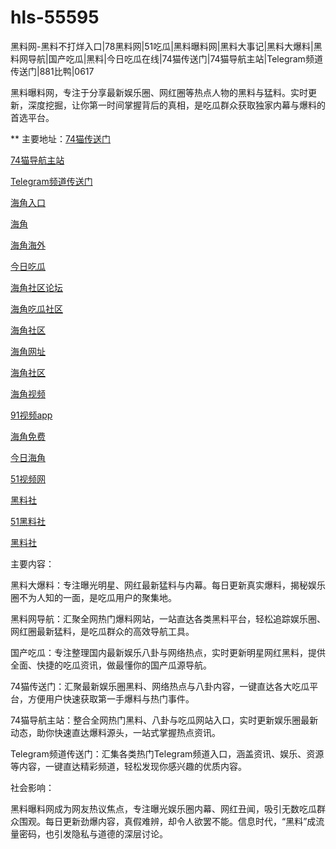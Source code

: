 # hls-55595
黑料网-黑料不打烊入口|78黑料网|51吃瓜|黑料曝料网|黑料大事记|黑料大爆料|黑料网导航|国产吃瓜|黑料|今日吃瓜在线|74猫传送门|74猫导航主站|Telegram频道传送门|881比鸭|0617

黑料曝料网，专注于分享最新娱乐圈、网红圈等热点人物的黑料与猛料。实时更新，深度挖掘，让你第一时间掌握背后的真相，是吃瓜群众获取独家内幕与爆料的首选平台。

** 主要地址：<a href="https://74mao.com/">74猫传送门</a>

<a href="https://74mao.com/">74猫导航主站</a>

<a href="https://74mao.com/">Telegram频道传送门</a>

<a href="https://hj-260.pages.dev/">海角入口</a>

<a href="https://hj-264.pages.dev/">海角</a>

<a href="https://hj-267.pages.dev/">海角海外</a>

<a href="https://hj-268.pages.dev/">今日吃瓜</a>

<a href="https://hj-235.pages.dev/">海角社区论坛</a>

<a href="https://hj-237.pages.dev/">海角吃瓜社区</a>

<a href="https://hj-241.pages.dev/">海角社区</a>

<a href="https://hj-244.pages.dev/">海角网址</a>

<a href="https://hj-251.pages.dev/">海角社区</a>

<a href="https://hj-258.pages.dev/">海角视频</a>

<a href="https://hj-382.pages.dev/">91视频app</a>

<a href="https://hj-433.pages.dev/">海角免费</a>

<a href="https://hj-454.pages.dev/">今日海角</a>

<a href="https://hj-482.pages.dev/">51视频网</a>

<a href="https://hls-15.pages.dev/">黑料社</a>

<a href="https://hls-17.pages.dev/">51黑料社</a>

<a href="https://hls-19.pages.dev/">黑料社</a>

主要内容：

黑料大爆料：专注曝光明星、网红最新猛料与内幕。每日更新真实爆料，揭秘娱乐圈不为人知的一面，是吃瓜用户的聚集地。

黑料网导航：汇聚全网热门爆料网站，一站直达各类黑料平台，轻松追踪娱乐圈、网红圈最新猛料，是吃瓜群众的高效导航工具。

国产吃瓜：专注整理国内最新娱乐八卦与网络热点，实时更新明星网红黑料，提供全面、快捷的吃瓜资讯，做最懂你的国产瓜源导航。

74猫传送门：汇聚最新娱乐圈黑料、网络热点与八卦内容，一键直达各大吃瓜平台，方便用户快速获取第一手爆料与热门事件。

74猫导航主站：整合全网热门黑料、八卦与吃瓜网站入口，实时更新娱乐圈最新动态，助你快速直达爆料源头，一站式掌握热点资讯。

Telegram频道传送门：汇集各类热门Telegram频道入口，涵盖资讯、娱乐、资源等内容，一键直达精彩频道，轻松发现你感兴趣的优质内容。

社会影响：

黑料曝料网成为网友热议焦点，专注曝光娱乐圈内幕、网红丑闻，吸引无数吃瓜群众围观。每日更新劲爆内容，真假难辨，却令人欲罢不能。信息时代，“黑料”成流量密码，也引发隐私与道德的深层讨论。
